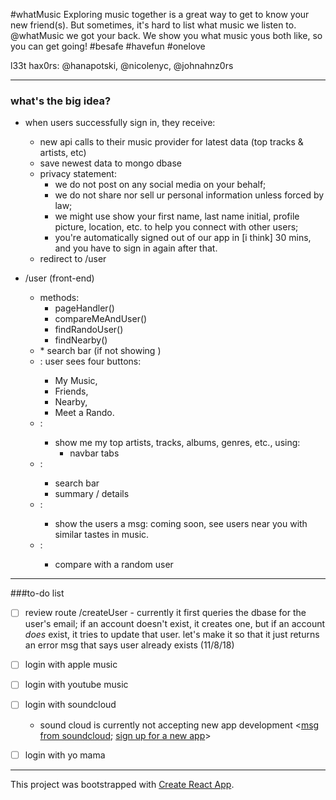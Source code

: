 #whatMusic
Exploring music together is a great way to get to know your new friend(s). But sometimes, it's hard to list what music we listen to.
@whatMusic we got your back. We show you what music yous both like, so you can get going! #besafe #havefun #onelove


l33t hax0rs: @hanapotski, @nicolenyc, @johnahnz0rs






---
### what's the big idea?

* when users successfully sign in, they receive: 
    * new api calls to their music provider for latest data (top tracks & artists, etc)
    * save newest data to mongo dbase
    * privacy statement: 
        * we do not post on any social media on your behalf;
        * we do not share nor sell ur personal information unless forced by law;
        * we might use show your first name, last name initial, profile picture, location, etc. to help you connect with other users;
        * you're automatically signed out of our app in [i think] 30 mins, and you have to sign in again after that.
    * redirect to /user
    
    
* /user (front-end)
    * methods:
        * pageHandler()
        * compareMeAndUser()
        * findRandoUser()
        * findNearby()
    * <MyNavbar />
        * search bar (if not showing <Friends />)
    * <Home />: user sees four buttons: 
        * My Music, 
        * Friends, 
        * Nearby, 
        * Meet a Rando.
    * <My Music />: 
        * show me my top artists, tracks, albums, genres, etc., using:
            * navbar tabs
    * <Friends />:
        * search bar
        * summary / details
    * <Nearby />: 
        * show the users a msg: coming soon, see users near you with similar tastes in music.
    * <Meet a Rando />: 
        * compare with a random user




---
###to-do list







- [ ] review route /createUser - currently it first queries the dbase for the user's email; if an account doesn't exist, it creates one, but if an account *does* exist, it tries to update that user. let's make it so that it just returns an error msg that says user already exists (11/8/18)
- [ ] login with apple music
- [ ] login with youtube music
- [ ] login with soundcloud
    - sound cloud is currently not accepting new app development <[msg from soundcloud](https://docs.google.com/forms/d/e/1FAIpQLSfNxc82RJuzC0DnISat7n4H-G7IsPQIdaMpe202iiHZEoso9w/closedform); [sign up for a new app](https://soundcloud.com/you/apps/new)> 
- [ ] login with yo mama







---
This project was bootstrapped with [Create React App](https://github.com/facebook/create-react-app).
